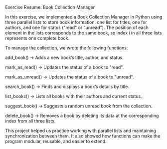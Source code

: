 Exercise Resume: Book Collection Manager

In this exercise, we implemented a Book Collection Manager in Python using three parallel lists to store book information: one list for titles, one for authors, and one for status ("read" or "unread"). The position of each element in the lists corresponds to the same book, so index i in all three lists represents one complete book.

To manage the collection, we wrote the following functions:

add_book() → Adds a new book’s title, author, and status.

mark_as_read() → Updates the status of a book to "read".

mark_as_unread() → Updates the status of a book to "unread".

search_book() → Finds and displays a book’s details by title.

list_books() → Lists all books with their authors and current status.

suggest_book() → Suggests a random unread book from the collection.

delete_book() → Removes a book by deleting its data at the corresponding index from all three lists.

This project helped us practice working with parallel lists and maintaining synchronization between them. It also showed how functions can make the program modular, reusable, and easier to extend.